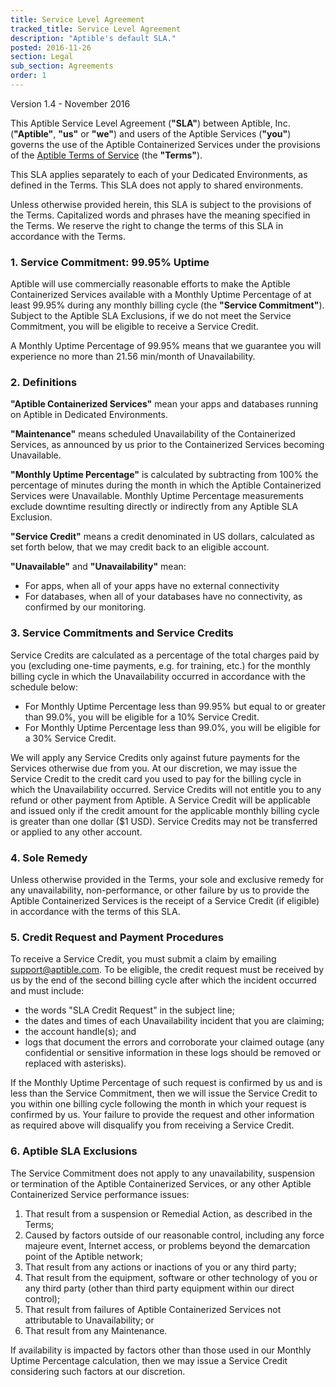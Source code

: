 ```yaml
---
title: Service Level Agreement
tracked_title: Service Level Agreement
description: "Aptible's default SLA."
posted: 2016-11-26
section: Legal
sub_section: Agreements
order: 1
---
```


Version 1.4 - November 2016

This Aptible Service Level Agreement (**"SLA"**) between Aptible, Inc. (**"Aptible"**, **"us"** or **"we"**) and users of the Aptible Services (**"you"**) governs the use of the Aptible Containerized Services under the provisions of the [Aptible Terms of Service](/legal/terms_of_service.html) (the **"Terms"**).

This SLA applies separately to each of your Dedicated Environments, as defined in the Terms. This SLA does not apply to shared environments.

Unless otherwise provided herein, this SLA is subject to the provisions of the Terms. Capitalized words and phrases have the meaning specified in the Terms. We reserve the right to change the terms of this SLA in accordance with the Terms.

### 1. Service Commitment: 99.95% Uptime
Aptible will use commercially reasonable efforts to make the Aptible Containerized Services available with a Monthly Uptime Percentage of at least 99.95% during any monthly billing cycle (the **"Service Commitment"**). Subject to the Aptible SLA Exclusions, if we do not meet the Service Commitment, you will be eligible to receive a Service Credit.

A Monthly Uptime Percentage of 99.95% means that we guarantee you will experience no more than 21.56 min/month of Unavailability.

### 2. Definitions
**"Aptible Containerized Services"** mean your apps and databases running on Aptible in Dedicated Environments.

**"Maintenance"** means scheduled Unavailability of the Containerized Services, as announced by us prior to the Containerized Services becoming Unavailable.

**"Monthly Uptime Percentage"** is calculated by subtracting from 100% the percentage of minutes during the month in which the Aptible Containerized Services were Unavailable. Monthly Uptime Percentage measurements exclude downtime resulting directly or indirectly from any Aptible SLA Exclusion.

**"Service Credit"** means a credit denominated in US dollars, calculated as set forth below, that we may credit back to an eligible account.

**"Unavailable"** and **"Unavailability"** mean:  

- For apps, when all of your apps have no external connectivity  
- For databases, when all of your databases have no connectivity, as confirmed by our monitoring.

### 3. Service Commitments and Service Credits
Service Credits are calculated as a percentage of the total charges paid by you (excluding one-time payments, e.g. for training, etc.) for the monthly billing cycle in which the Unavailability occurred in accordance with the schedule below:

- For Monthly Uptime Percentage less than 99.95% but equal to or greater than 99.0%, you will be eligible for a 10% Service Credit.
- For Monthly Uptime Percentage less than 99.0%, you will be eligible for a 30% Service Credit.

We will apply any Service Credits only against future payments for the Services otherwise due from you. At our discretion, we may issue the Service Credit to the credit card you used to pay for the billing cycle in which the Unavailability occurred. Service Credits will not entitle you to any refund or other payment from Aptible. A Service Credit will be applicable and issued only if the credit amount for the applicable monthly billing cycle is greater than one dollar ($1 USD). Service Credits may not be transferred or applied to any other account.

### 4. Sole Remedy
Unless otherwise provided in the Terms, your sole and exclusive remedy for any unavailability, non-performance, or other failure by us to provide the Aptible Containerized Services is the receipt of a Service Credit (if eligible) in accordance with the terms of this SLA.

### 5. Credit Request and Payment Procedures
To receive a Service Credit, you must submit a claim by emailing support@aptible.com. To be eligible, the credit request must be received by us by the end of the second billing cycle after which the incident occurred and must include:

- the words "SLA Credit Request" in the subject line;
- the dates and times of each Unavailability incident that you are claiming;
- the account handle(s); and
- logs that document the errors and corroborate your claimed outage (any confidential or sensitive information in these logs should be removed or replaced with asterisks).

If the Monthly Uptime Percentage of such request is confirmed by us and is less than the Service Commitment, then we will issue the Service Credit to you within one billing cycle following the month in which your request is confirmed by us. Your failure to provide the request and other information as required above will disqualify you from receiving a Service Credit.

### 6. Aptible SLA Exclusions
The Service Commitment does not apply to any unavailability, suspension or termination of the Aptible Containerized Services, or any other Aptible Containerized Service performance issues:  

1. That result from a suspension or Remedial Action, as described in the Terms;
2. Caused by factors outside of our reasonable control, including any force majeure event, Internet access, or problems beyond the demarcation point of the Aptible network;  
3. That result from any actions or inactions of you or any third party;  
4. That result from the equipment, software or other technology of you or any third party (other than third party equipment within our direct control);  
5. That result from failures of Aptible Containerized Services not attributable to Unavailability; or   
6. That result from any Maintenance.

If availability is impacted by factors other than those used in our Monthly Uptime Percentage calculation, then we may issue a Service Credit considering such factors at our discretion.

